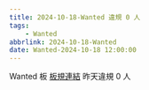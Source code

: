 ```yaml
---
title: 2024-10-18-Wanted 違規 0 人
tags:
    - Wanted
abbrlink: 2024-10-18-Wanted
date: Wanted-2024-10-18 12:00:00
---
```

Wanted 板 [板規連結](https://www.ptt.cc/bbs/Wanted/M.1608829773.A.D3B.html)
昨天違規 0 人
